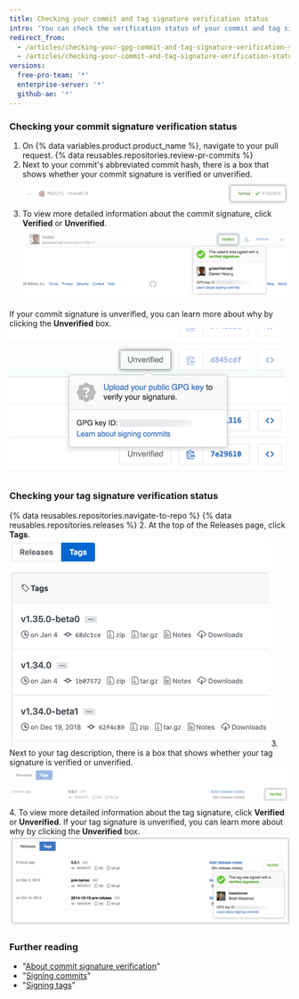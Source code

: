```yaml
---
title: Checking your commit and tag signature verification status
intro: 'You can check the verification status of your commit and tag signatures on {% data variables.product.product_name %}.'
redirect_from:
  - /articles/checking-your-gpg-commit-and-tag-signature-verification-status/
  - /articles/checking-your-commit-and-tag-signature-verification-status
versions:
  free-pro-team: '*'
  enterprise-server: '*'
  github-ae: '*'
---
```


### Checking your commit signature verification status

1. On {% data variables.product.product_name %}, navigate to your pull request.
{% data reusables.repositories.review-pr-commits %}
3. Next to your commit's abbreviated commit hash, there is a box that shows whether your commit signature is verified or unverified.
![Signed commit](/assets/images/help/commits/gpg-signed-commit-verified-without-details.png)
4. To view more detailed information about the commit signature, click **Verified** or **Unverified**.
![Verified signed commit](/assets/images/help/commits/gpg-signed-commit_verified_details.png)

If your commit signature is unverified, you can learn more about why by clicking the **Unverified** box.
![Unverified signed commit](/assets/images/help/commits/gpg-signed-commit-unverified-details.png)

### Checking your tag signature verification status

{% data reusables.repositories.navigate-to-repo %}
{% data reusables.repositories.releases %}
2. At the top of the Releases page, click **Tags**.
![Tags page](/assets/images/help/releases/tags-list.png)
3. Next to your tag description, there is a box that shows whether your tag signature is verified or unverified.
![verified tag signature](/assets/images/help/commits/gpg-signed-tag-verified.png)
4. To view more detailed information about the tag signature, click **Verified** or **Unverified**. If your tag signature is unverified, you can learn more about why by clicking the **Unverified** box.
![Verified signed tag](/assets/images/help/commits/gpg-signed-tag-verified-details.png)

### Further reading

- "[About commit signature verification](/articles/about-commit-signature-verification)"
- "[Signing commits](/articles/signing-commits)"
- "[Signing tags](/articles/signing-tags)"
